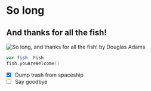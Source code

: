 # So long
## And thanks for all the fish!

![So long, and thanks for all the fish! by Douglas Adams](https://upload.wikimedia.org/wikipedia/en/thumb/c/cf/SoLongAndThanksForAllTheFish.jpg/220px-SoLongAndThanksForAllTheFish.jpg)

``` swift
var fish: Fish
fish.youAreWelcome()
```

- [x] Dump trash from spaceship
- [ ] Say goodbye
